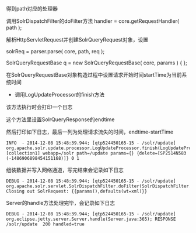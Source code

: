 得到path对应的处理器

调用SolrDispatchFilter的doFilter方法
handler = core.getRequestHandler( path );

解析HttpServletRequest并创建SolrQueryRequest对象，设置

solrReq = parser.parse( core, path, req );

SolrQueryRequestBase q = new SolrQueryRequestBase( core, params ) { };

在SolrQueryRequestBase对象构造过程中设置请求开始时间startTime为当前系统时间

* 调用LogUpdateProcessor的finish方法

该方法执行时会打印一个日志

这个方法里设置SolrQueryResponse的endtime

然后打印如下日志，最后一列为处理请求流失的时间，endtime-startTime
```
INFO  - 2014-12-08 15:48:39.944; [qtp524450165-15 - /solr/update] org.apache.solr.update.processor.LogUpdateProcessor.finish(LogUpdateProcessorFactory.java:198); [collection1] webapp=/solr path=/update params={} {delete=[SP2514N583 (-1486906898454151168)]} 0 1
```

组装数据并写入网络通道，写完结束会记录如下日志

```
DEBUG - 2014-12-08 15:48:39.944; [qtp524450165-15 - /solr/update] org.apache.solr.servlet.SolrDispatchFilter.doFilter(SolrDispatchFilter.java:444); Closing out SolrRequest: {{params(),defaults(wt=xml)}}
```

Server的handle方法处理完毕，会记录如下日志

```
DEBUG - 2014-12-08 15:48:39.944; [qtp524450165-15 - /solr/update] org.eclipse.jetty.server.Server.handle(Server.java:365); RESPONSE /solr/update  200 handled=true
```